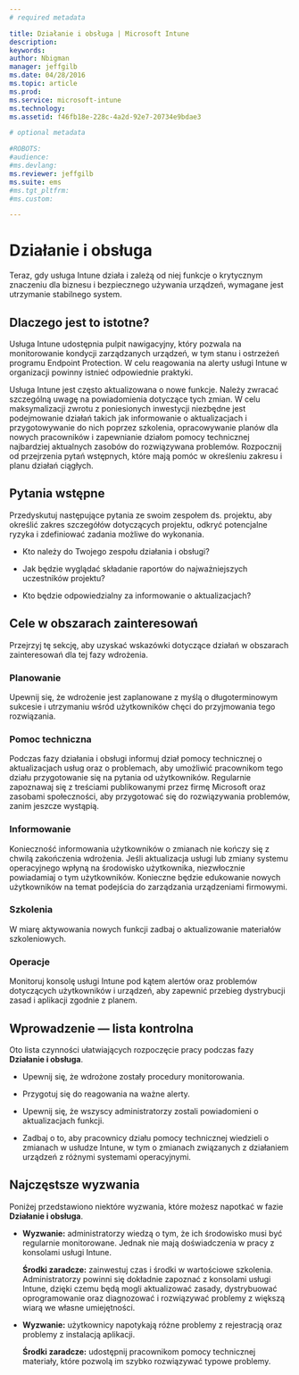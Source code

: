 ```yaml
---
# required metadata

title: Działanie i obsługa | Microsoft Intune
description:
keywords:
author: Nbigman
manager: jeffgilb
ms.date: 04/28/2016
ms.topic: article
ms.prod:
ms.service: microsoft-intune
ms.technology:
ms.assetid: f46fb18e-228c-4a2d-92e7-20734e9bdae3

# optional metadata

#ROBOTS:
#audience:
#ms.devlang:
ms.reviewer: jeffgilb
ms.suite: ems
#ms.tgt_pltfrm:
#ms.custom:

---
```


# Działanie i obsługa
Teraz, gdy usługa Intune działa i zależą od niej funkcje o krytycznym znaczeniu dla biznesu i bezpiecznego używania urządzeń, wymagane jest utrzymanie stabilnego system.

## Dlaczego jest to istotne?
Usługa Intune udostępnia pulpit nawigacyjny, który pozwala na monitorowanie kondycji zarządzanych urządzeń, w tym stanu i ostrzeżeń programu Endpoint Protection. W celu reagowania na alerty usługi Intune w organizacji powinny istnieć odpowiednie praktyki.

Usługa Intune jest często aktualizowana o nowe funkcje. Należy zwracać szczególną uwagę na powiadomienia dotyczące tych zmian.
W celu maksymalizacji zwrotu z poniesionych inwestycji niezbędne jest podejmowanie działań takich jak informowanie o aktualizacjach i przygotowywanie do nich poprzez szkolenia, opracowywanie planów dla nowych pracowników i zapewnianie działom pomocy technicznej najbardziej aktualnych zasobów do rozwiązywana problemów.
Rozpocznij od przejrzenia pytań wstępnych, które mają pomóc w określeniu zakresu i planu działań ciągłych.

## Pytania wstępne
Przedyskutuj następujące pytania ze swoim zespołem ds. projektu, aby określić zakres szczegółów dotyczących projektu, odkryć potencjalne ryzyka i zdefiniować zadania możliwe do wykonania.

-   Kto należy do Twojego zespołu działania i obsługi?

-   Jak będzie wyglądać składanie raportów do najważniejszych uczestników projektu?

-   Kto będzie odpowiedzialny za informowanie o aktualizacjach?

## Cele w obszarach zainteresowań
Przejrzyj tę sekcję, aby uzyskać wskazówki dotyczące działań w obszarach zainteresowań dla tej fazy wdrożenia.

### Planowanie
Upewnij się, że wdrożenie jest zaplanowane z myślą o długoterminowym sukcesie i utrzymaniu wśród użytkowników chęci do przyjmowania tego rozwiązania.

### Pomoc techniczna
Podczas fazy działania i obsługi informuj dział pomocy technicznej o aktualizacjach usług oraz o problemach, aby umożliwić pracownikom tego działu przygotowanie się na pytania od użytkowników. Regularnie zapoznawaj się z treściami publikowanymi przez firmę Microsoft oraz zasobami społeczności, aby przygotować się do rozwiązywania problemów, zanim jeszcze wystąpią.

### Informowanie
Konieczność informowania użytkowników o zmianach nie kończy się z chwilą zakończenia wdrożenia. Jeśli aktualizacja usługi lub zmiany systemu operacyjnego wpłyną na środowisko użytkownika, niezwłocznie powiadamiaj o tym użytkowników. Konieczne będzie edukowanie nowych użytkowników na temat podejścia do zarządzania urządzeniami firmowymi.

### Szkolenia
W miarę aktywowania nowych funkcji zadbaj o aktualizowanie materiałów szkoleniowych.

### Operacje
Monitoruj konsolę usługi Intune pod kątem alertów oraz problemów dotyczących użytkowników i urządzeń, aby zapewnić przebieg dystrybucji zasad i aplikacji zgodnie z planem.

## Wprowadzenie — lista kontrolna
Oto lista czynności ułatwiających rozpoczęcie pracy podczas fazy **Działanie i obsługa**.

-   Upewnij się, że wdrożone zostały procedury monitorowania.

-   Przygotuj się do reagowania na ważne alerty.

-   Upewnij się, że wszyscy administratorzy zostali powiadomieni o aktualizacjach funkcji.

-   Zadbaj o to, aby pracownicy działu pomocy technicznej wiedzieli o zmianach w usłudze Intune, w tym o zmianach związanych z działaniem urządzeń z różnymi systemami operacyjnymi.

## Najczęstsze wyzwania
Poniżej przedstawiono niektóre wyzwania, które możesz napotkać w fazie **Działanie i obsługa**.

-   **Wyzwanie:** administratorzy wiedzą o tym, że ich środowisko musi być regularnie monitorowane. Jednak nie mają doświadczenia w pracy z konsolami usługi Intune.

    **Środki zaradcze:** zainwestuj czas i środki w wartościowe szkolenia. Administratorzy powinni się dokładnie zapoznać z konsolami usługi Intune, dzięki czemu będą mogli aktualizować zasady, dystrybuować oprogramowanie oraz diagnozować i rozwiązywać problemy z większą wiarą we własne umiejętności.

-   **Wyzwanie:** użytkownicy napotykają różne problemy z rejestracją oraz problemy z instalacją aplikacji.

    **Środki zaradcze:** udostępnij pracownikom pomocy technicznej materiały, które pozwolą im szybko rozwiązywać typowe problemy.


<!--HONumber=May16_HO1-->


